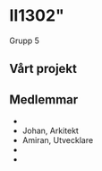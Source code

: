 # II1302"

Grupp 5

## Vårt projekt



## Medlemmar

- 
- Johan, Arkitekt
- Amiran, Utvecklare
- 
- 
